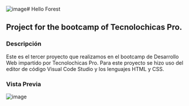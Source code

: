 ![image](https://github.com/KaraKarabina/Hello_Forest/assets/151890908/f7154886-2bcd-4eb8-85b4-4d58ea171b67)# Hello Forest
## Project for the bootcamp of Tecnolochicas Pro.

### Descripción 
Este es el tercer proyecto que realizamos en el bootcamp de Desarrollo Web impartido por Tecnolochicas Pro.
Para este proyecto se hizo uso del editor de código Visual Code Studio y los lenguajes HTML y CSS.

### Vista Previa
![image](https://github.com/KaraKarabina/Hello_Forest/assets/151890908/f5e67191-2ebc-4eff-84ed-beb6490d62a2)

